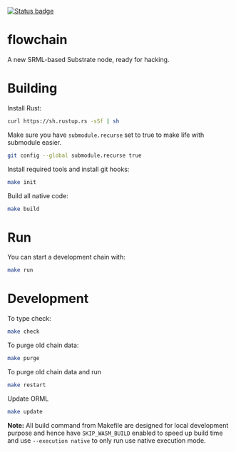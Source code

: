 [![Status badge](https://github.com/laminar-protocol/flowchain/workflows/Test/badge.svg)](https://github.com/laminar-protocol/flowchain/actions?workflow=Test)

# flowchain

A new SRML-based Substrate node, ready for hacking.

# Building

Install Rust:

```bash
curl https://sh.rustup.rs -sSf | sh
```

Make sure you have `submodule.recurse` set to true to make life with submodule easier.

```bash
git config --global submodule.recurse true
```

Install required tools and install git hooks:

```bash
make init
```

Build all native code:

```bash
make build
```

# Run

You can start a development chain with:

```bash
make run
```

# Development

To type check:

```bash
make check
```

To purge old chain data:

```bash
make purge
```

To purge old chain data and run

```bash
make restart
```

Update ORML

```bash
make update
```

__Note:__ All build command from Makefile are designed for local development purpose and hence have `SKIP_WASM_BUILD` enabled to speed up build time and use `--execution native` to only run use native execution mode.
